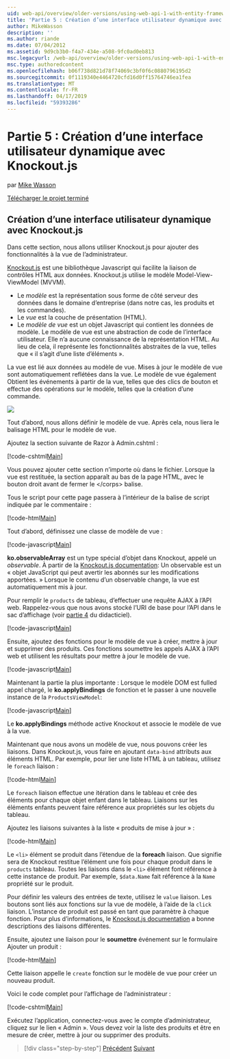 ```yaml
---
uid: web-api/overview/older-versions/using-web-api-1-with-entity-framework-5/using-web-api-with-entity-framework-part-5
title: 'Partie 5 : Création d’une interface utilisateur dynamique avec Knockout.js | Microsoft Docs'
author: MikeWasson
description: ''
ms.author: riande
ms.date: 07/04/2012
ms.assetid: 9d9cb3b0-f4a7-434e-a508-9fc0ad0eb813
msc.legacyurl: /web-api/overview/older-versions/using-web-api-1-with-entity-framework-5/using-web-api-with-entity-framework-part-5
msc.type: authoredcontent
ms.openlocfilehash: b06f738d821d78f74069c3bf0f6c0880796195d2
ms.sourcegitcommit: 0f1119340e4464720cfd16d0ff15764746ea1fea
ms.translationtype: MT
ms.contentlocale: fr-FR
ms.lasthandoff: 04/17/2019
ms.locfileid: "59393286"
---
```

# <a name="part-5-creating-a-dynamic-ui-with-knockoutjs"></a>Partie 5 : Création d’une interface utilisateur dynamique avec Knockout.js

par [Mike Wasson](https://github.com/MikeWasson)

[Télécharger le projet terminé](http://code.msdn.microsoft.com/ASP-NET-Web-API-with-afa30545)

## <a name="creating-a-dynamic-ui-with-knockoutjs"></a>Création d’une interface utilisateur dynamique avec Knockout.js

Dans cette section, nous allons utiliser Knockout.js pour ajouter des fonctionnalités à la vue de l’administrateur.

[Knockout.js](http://knockoutjs.com/) est une bibliothèque Javascript qui facilite la liaison de contrôles HTML aux données. Knockout.js utilise le modèle Model-View-ViewModel (MVVM).

- Le *modèle* est la représentation sous forme de côté serveur des données dans le domaine d’entreprise (dans notre cas, les produits et les commandes).
- Le *vue* est la couche de présentation (HTML).
- Le *modèle de vue* est un objet Javascript qui contient les données de modèle. Le modèle de vue est une abstraction de code de l’interface utilisateur. Elle n’a aucune connaissance de la représentation HTML. Au lieu de cela, il représente les fonctionnalités abstraites de la vue, telles que « il s’agit d’une liste d’éléments ».

La vue est lié aux données au modèle de vue. Mises à jour le modèle de vue sont automatiquement reflétées dans la vue. Le modèle de vue également Obtient les événements à partir de la vue, telles que des clics de bouton et effectue des opérations sur le modèle, telles que la création d’une commande.

![](using-web-api-with-entity-framework-part-5/_static/image1.png)

Tout d’abord, nous allons définir le modèle de vue. Après cela, nous liera le balisage HTML pour le modèle de vue.

Ajoutez la section suivante de Razor à Admin.cshtml :

[!code-cshtml[Main](using-web-api-with-entity-framework-part-5/samples/sample1.cshtml)]

Vous pouvez ajouter cette section n’importe où dans le fichier. Lorsque la vue est restituée, la section apparaît au bas de la page HTML, avec le bouton droit avant de fermer le &lt;/corps&gt; balise.

Tous le script pour cette page passera à l’intérieur de la balise de script indiquée par le commentaire :

[!code-html[Main](using-web-api-with-entity-framework-part-5/samples/sample2.html)]

Tout d’abord, définissez une classe de modèle de vue :

[!code-javascript[Main](using-web-api-with-entity-framework-part-5/samples/sample3.js)]

**ko.observableArray** est un type spécial d’objet dans Knockout, appelé un *observable*. À partir de la [Knockout.js documentation](http://knockoutjs.com/documentation/observables.html): Un observable est un « objet JavaScript qui peut avertir les abonnés sur les modifications apportées. » Lorsque le contenu d’un observable change, la vue est automatiquement mis à jour.

Pour remplir le `products` de tableau, d’effectuer une requête AJAX à l’API web. Rappelez-vous que nous avons stocké l’URI de base pour l’API dans le sac d’affichage (voir [partie 4](using-web-api-with-entity-framework-part-4.md) du didacticiel).

[!code-javascript[Main](using-web-api-with-entity-framework-part-5/samples/sample4.js?highlight=5)]

Ensuite, ajoutez des fonctions pour le modèle de vue à créer, mettre à jour et supprimer des produits. Ces fonctions soumettre les appels AJAX à l’API web et utilisent les résultats pour mettre à jour le modèle de vue.

[!code-javascript[Main](using-web-api-with-entity-framework-part-5/samples/sample5.js?highlight=7)]

Maintenant la partie la plus importante : Lorsque le modèle DOM est fulled appel chargé, le **ko.applyBindings** de fonction et le passer à une nouvelle instance de la `ProductsViewModel`:

[!code-javascript[Main](using-web-api-with-entity-framework-part-5/samples/sample6.js)]

Le **ko.applyBindings** méthode active Knockout et associe le modèle de vue à la vue.

Maintenant que nous avons un modèle de vue, nous pouvons créer les liaisons. Dans Knockout.js, vous faire en ajoutant `data-bind` attributs aux éléments HTML. Par exemple, pour lier une liste HTML à un tableau, utilisez le `foreach` liaison :

[!code-html[Main](using-web-api-with-entity-framework-part-5/samples/sample7.html?highlight=1)]

Le `foreach` liaison effectue une itération dans le tableau et crée des éléments pour chaque objet enfant dans le tableau. Liaisons sur les éléments enfants peuvent faire référence aux propriétés sur les objets du tableau.

Ajoutez les liaisons suivantes à la liste « produits de mise à jour » :

[!code-html[Main](using-web-api-with-entity-framework-part-5/samples/sample8.html)]

Le `<li>` élément se produit dans l’étendue de la **foreach** liaison. Que signifie sera de Knockout restitue l’élément une fois pour chaque produit dans le `products` tableau. Toutes les liaisons dans le `<li>` élément font référence à cette instance de produit. Par exemple, `$data.Name` fait référence à la `Name` propriété sur le produit.

Pour définir les valeurs des entrées de texte, utilisez le `value` liaison. Les boutons sont liés aux fonctions sur la vue de modèle, à l’aide de la `click` liaison. L’instance de produit est passé en tant que paramètre à chaque fonction. Pour plus d’informations, le [Knockout.js documentation](http://knockoutjs.com/documentation/observables.html) a bonne descriptions des liaisons différentes.

Ensuite, ajoutez une liaison pour le **soumettre** événement sur le formulaire Ajouter un produit :

[!code-html[Main](using-web-api-with-entity-framework-part-5/samples/sample9.html)]

Cette liaison appelle le `create` fonction sur le modèle de vue pour créer un nouveau produit.

Voici le code complet pour l’affichage de l’administrateur :

[!code-cshtml[Main](using-web-api-with-entity-framework-part-5/samples/sample10.cshtml)]

Exécutez l’application, connectez-vous avec le compte d’administrateur, cliquez sur le lien « Admin ». Vous devez voir la liste des produits et être en mesure de créer, mettre à jour ou supprimer des produits.

> [!div class="step-by-step"]
> [Précédent](using-web-api-with-entity-framework-part-4.md)
> [Suivant](using-web-api-with-entity-framework-part-6.md)
